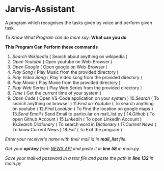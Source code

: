 # Jarvis-Assistant

A program which recognises the tasks given by voice and perform given task.

_*To Know What Program can do more say:*_
  **What can you do**
 

**This Program Can Perform these commands**
1. *Search Wikipedia* ( Search about anything on wikipedia )
2. *Open Youtube* ( Open youtube on Web-Browser )
3. *Open Google* ( Open google on Web-Browser )
4. *Play Song* ( Play Music from the provided directory )
5. *Play Video Song* ( Play Video song from the provided directory )
6. *Play Movie* ( Play Movie from the provided directory )
7. *Play Web Series* ( Play Web Series from the provided directory )
8. *Time* ( Get the current time of your system )
9. *Open Code* ( Open VS-Code application on your system )
10.*Search* ( To search anything on browser )
11.*Find on Youtube* ( To search anything on youtube )
12.*Find Location* ( To Find the location on google maps )
13.*Send Email* ( Send Email to particular on mail_list.py )
14.*Github* ( To open Github Account )
15.*LinkedIn* ( To open LinkedIn Account )
16.*Search Dictionary* ( To search word in Dictionary )
17.*Current News* ( To know Current News )
18.*Exit* ( To Exit the program )

*Enter your receiver's *name* with their *mail id* in **mail_list** file.*

*Get your **api key** from [NEWS API](https://newsapi.org/) and paste it in **line 58** in main.py*

_Save your mail-id *password* in a text file and paste the path in **line 132** in main.py_
